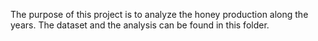The purpose of this project is to analyze the honey production along the years. The dataset and the analysis can be found in this folder.
